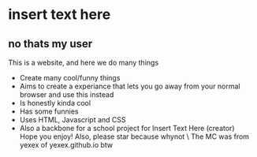 # insert text here
## no thats my user 
This is a website, and here we do many things
- Create many cool/funny things
- Aims to create a experiance that lets you go away from your normal browser and use this instead
- Is honestly kinda cool
- Has some funnies
- Uses HTML, Javascript and CSS
- Also a backbone for a school project for Insert Text Here (creator) \
Hope you enjoy!
Also, please star because whynot
\ The MC was from yexex of yexex.github.io btw 
